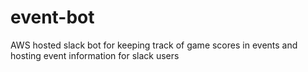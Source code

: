 # event-bot
AWS hosted slack bot for keeping track of game scores in events and hosting event information for slack users
